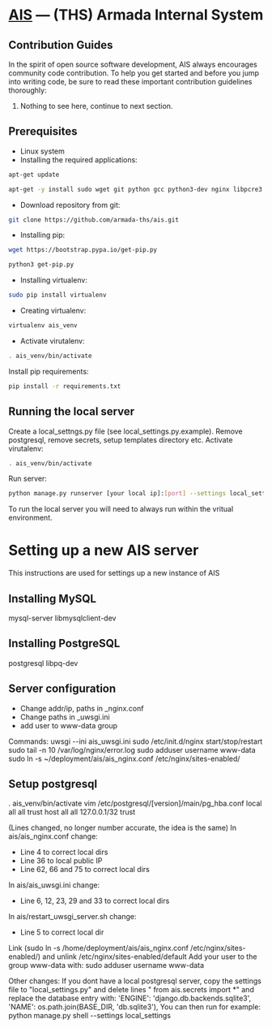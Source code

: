 [AIS](http://ais.armada.nu/) — (THS) Armada Internal System
==================================================

Contribution Guides
--------------------------------------

In the spirit of open source software development, AIS always encourages community code contribution. To help you get started and before you jump into writing code, be sure to read these important contribution guidelines thoroughly:

1. Nothing to see here, continue to next section.

Prerequisites
-------------

- Linux system
- Installing the required applications:
```bash
apt-get update
```
```bash
apt-get -y install sudo wget git python gcc python3-dev nginx libpcre3 libpcre3-dev libldap2-dev libsasl2-dev libpq-dev
```
- Download repository from git:
```bash
git clone https://github.com/armada-ths/ais.git
```
- Installing pip:
```bash
wget https://bootstrap.pypa.io/get-pip.py
```
```bash
python3 get-pip.py
```
- Installing virtualenv:
```bash
sudo pip install virtualenv
```
- Creating virtualenv:
```bash
virtualenv ais_venv
```
- Activate virutalenv:
```bash
. ais_venv/bin/activate
```
Install pip requirements:
```bash
pip install -r requirements.txt
```

Running the local server
------------------------
Create a local_settngs.py file (see local_settings.py.example). Remove postgresql, remove secrets, setup templates directory etc.
Activate virutalenv:
```bash
. ais_venv/bin/activate
```
Run server:
```bash
python manage.py runserver [your local ip]:[port] --settings local_settings
```

To run the local server you will need to always run within the vritual environment.

# Setting up a new AIS server
This instructions are used for settings up a new instance of AIS

Installing MySQL
------------------
mysql-server
libmysqlclient-dev

Installing PostgreSQL
--------------------
postgresql
libpq-dev

Server configuration
-------------------
- Change addr/ip, paths in _nginx.conf
- Change paths in _uwsgi.ini
- add user to www-data group

Commands:
uwsgi --ini ais_uwsgi.ini
sudo /etc/init.d/nginx start/stop/restart
sudo tail -n 10 /var/log/nginx/error.log
sudo adduser username www-data
sudo ln -s ~/deployment/ais/ais_nginx.conf /etc/nginx/sites-enabled/

Setup postgresql
----------------
. ais_venv/bin/activate
vim /etc/postgresql/[version]/main/pg_hba.conf
local all all trust
host all all 127.0.0.1/32 trust


(Lines changed, no longer number accurate, the idea is the same)
In ais/ais_nginx.conf change:
* Line 4 to correct local dirs
* Line 36 to local public IP
* Line 62, 66 and 75 to correct local dirs

In ais/ais_uwsgi.ini change:
* Line 6, 12, 23, 29 and 33  to correct local dirs

In ais/restart_uwsgi_server.sh change:
* Line 5 to correct local dir

Link (sudo ln -s /home/deployment/ais/ais_nginx.conf /etc/nginx/sites-enabled/) and unlink /etc/nginx/sites-enabled/default
Add your user to the group www-data with: sudo adduser username www-data


Other changes:
If you dont have a local postgresql server, copy the settings file to "local_settings.py" and delete lines " from ais.secrets import *" and replace
the database entry with:
'ENGINE': 'django.db.backends.sqlite3',
'NAME': os.path.join(BASE_DIR, 'db.sqlite3'),
You can then run for example:
python manage.py shell --settings local_settings

